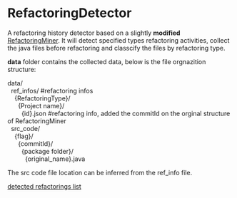 # RefactoringDetector
A refactoring history detector based on a slightly **modified** [RefactoringMiner](https://github.com/boyang9602/RefactoringMiner). It will detect specified types refactoring activities, collect the java files before refactoring and classcify the files by refactoring type.  

**data** folder contains the collected data, below is the file orgnazition structure:  

data/  
&nbsp;&nbsp;ref_infos/ #refactoring infos  
&nbsp;&nbsp;&nbsp;&nbsp;{RefactoringType}/  
&nbsp;&nbsp;&nbsp;&nbsp;&nbsp;&nbsp;{Project name}/  
&nbsp;&nbsp;&nbsp;&nbsp;&nbsp;&nbsp;&nbsp;&nbsp;{id}.json #refactoring info, added the commitId on the orginal structure of RefactoringMiner  
&nbsp;&nbsp;src_code/  
&nbsp;&nbsp;&nbsp;&nbsp;{flag}/  
&nbsp;&nbsp;&nbsp;&nbsp;&nbsp;&nbsp;{commitId}/  
&nbsp;&nbsp;&nbsp;&nbsp;&nbsp;&nbsp;&nbsp;&nbsp;{package folder}/  
&nbsp;&nbsp;&nbsp;&nbsp;&nbsp;&nbsp;&nbsp;&nbsp;&nbsp;&nbsp;{original_name}.java  

The src code file location can be inferred from the ref_info file.  

[detected refactorings list](./manifests.md)  
